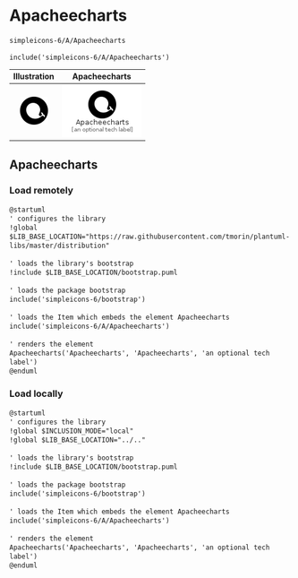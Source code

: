 # Apacheecharts


```text
simpleicons-6/A/Apacheecharts
```

```text
include('simpleicons-6/A/Apacheecharts')
```



| Illustration | Apacheecharts |
| :---: | :---: |
| ![illustration for Illustration](../../simpleicons-6/A/Apacheecharts.png) | ![illustration for Apacheecharts](../../simpleicons-6/A/Apacheecharts.Local.png) |




## Apacheecharts

### Load remotely
```plantuml
@startuml
' configures the library
!global $LIB_BASE_LOCATION="https://raw.githubusercontent.com/tmorin/plantuml-libs/master/distribution"

' loads the library's bootstrap
!include $LIB_BASE_LOCATION/bootstrap.puml

' loads the package bootstrap
include('simpleicons-6/bootstrap')

' loads the Item which embeds the element Apacheecharts
include('simpleicons-6/A/Apacheecharts')

' renders the element
Apacheecharts('Apacheecharts', 'Apacheecharts', 'an optional tech label')
@enduml
```

### Load locally
```plantuml
@startuml
' configures the library
!global $INCLUSION_MODE="local"
!global $LIB_BASE_LOCATION="../.."

' loads the library's bootstrap
!include $LIB_BASE_LOCATION/bootstrap.puml

' loads the package bootstrap
include('simpleicons-6/bootstrap')

' loads the Item which embeds the element Apacheecharts
include('simpleicons-6/A/Apacheecharts')

' renders the element
Apacheecharts('Apacheecharts', 'Apacheecharts', 'an optional tech label')
@enduml
```

